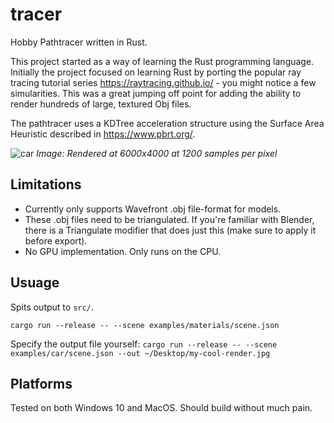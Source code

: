 # tracer
Hobby Pathtracer written in Rust.

This project started as a way of learning the Rust programming language. Initially the project focused on learning Rust by porting the popular ray tracing tutorial series https://raytracing.github.io/ - you might notice a few simularities. This was a great jumping off point for adding the ability to render hundreds of large, textured Obj files.

The pathtracer uses a KDTree acceleration structure using the Surface Area Heuristic described in https://www.pbrt.org/.

![car](https://i.imgur.com/rlSgYAX.jpeg)
*Image: Rendered at 6000x4000 at 1200 samples per pixel*

## Limitations
  - Currently only supports Wavefront .obj file-format for models.
  - These .obj files need to be triangulated. If you're familiar with Blender, there is a Triangulate modifier that does just this (make sure to apply it before export).
  - No GPU implementation. Only runs on the CPU.

## Usuage
Spits output to `src/`.

`cargo run --release -- --scene examples/materials/scene.json`

Specify the output file yourself:
`cargo run --release -- --scene examples/car/scene.json --out ~/Desktop/my-cool-render.jpg`

## Platforms

Tested on both Windows 10 and MacOS. Should build without much pain.


